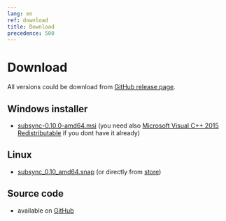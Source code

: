 ```yaml
---
lang: en
ref: download
title: Download
precedence: 500
---
```

# Download
All versions could be download from [GitHub release page](https://github.com/sc0ty/subsync/releases).

## Windows installer
* [subsync-0.10.0-amd64.msi](https://github.com/sc0ty/subsync/releases/download/0.10/subsync-0.10.0-amd64.msi)
(you need also [Microsoft Visual C++ 2015 Redistributable](https://www.microsoft.com/en-us/download/details.aspx?id=53587) if you dont have it already)

## Linux
* [subsync_0.10_amd64.snap](https://github.com/sc0ty/subsync/releases/download/0.10/subsync_0.10_amd64.snap) (or directly from [store](https://snapcraft.io/subsync))

## Source code
* available on [GitHub](https://github.com/sc0ty/subsync)
